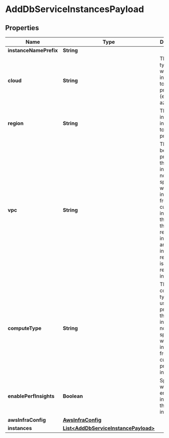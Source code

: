 

# AddDbServiceInstancesPayload


## Properties

Name | Type | Description | Notes
------------ | ------------- | ------------- | -------------
**instanceNamePrefix** | **String** |  |  [optional]
**cloud** | **String** | The cloud-type in which the instance is to be provisioned (ex. aws, azure) | 
**region** | **String** | The region in which the instance is to be provisioned | 
**vpc** | **String** | The VPC to be used for provisioning the instance. If not specified, it will be inherited from the current instances that are in the same region. If no instances are present in the target region, this is a required input. |  [optional]
**computeType** | **String** | The compute-type to be used for provisioning the instance. If not specified, it will be inherited from the current primary instance. |  [optional]
**enablePerfInsights** | **Boolean** | Specify whether to enable perf insights for the DB instances |  [optional]
**awsInfraConfig** | [**AwsInfraConfig**](AwsInfraConfig.md) |  |  [optional]
**instances** | [**List&lt;AddDbServiceInstancePayload&gt;**](AddDbServiceInstancePayload.md) |  | 



